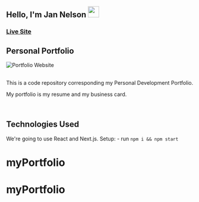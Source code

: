 # <h2>Hello, I'm Jan Nelson <img src="https://raw.githubusercontent.com/aemmadi/aemmadi/master/wave.gif" height="30px" width="30px"></h2>

### [Live Site]([https://jsmasterypro.co](https://jannelson.github.io)m)

## Personal Portfolio 
 
![Portfolio Website](https://i.ibb.co/WgPMpts/image.png) 

<br>
This is a code repository corresponding my Personal Development Portfolio. 

<br>

My portfolio is my resume and my business card. 

<br>

## Technologies Used
We're going to use React and Next.js. Setup: - run ```npm i && npm start``` 

# myPortfolio 
# myPortfolio
